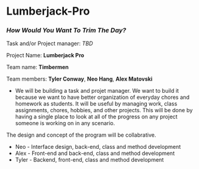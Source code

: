 # Lumberjack-Pro

### *How Would You Want To Trim The Day?*

Task and/or Project manager: *TBD*

Project Name: **Lumberjack Pro**

Team name: **Timbermen**

Team members: **Tyler Conway**, **Neo Hang**, **Alex Matovski**

- We will be building a task and projet manager. We want to build it because we want to have better organization of everyday chores and homework as students.
It will be useful by managing work, class assignments, chores, hobbies, and other projects. This will be done by having a single place to look at all of the progress on any project someone is working on in any scenario.

The design and concept of the program will be collabrative.
- Neo - Interface design, back-end, class and method development
- Alex - Front-end and back-end, class and method development
- Tyler - Backend, front-end, class and method development

